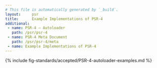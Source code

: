 ```yaml
---
# This file is automatically generated by `_build`.
layout:     psr
title:      Example Implementations of PSR-4
additional:
 - name: PSR-4 — Autoloader
   path: /psr/psr-4
 - name: PSR-4 Meta Document
   path: /psr/psr-4/meta
 - name: Example Implementations of PSR-4
---
```

{% include fig-standards/accepted/PSR-4-autoloader-examples.md %}

